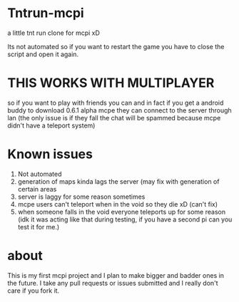 # Tntrun-mcpi
a little tnt run clone for mcpi xD

Its not automated so if you want to restart the game you have to close the script and open it again. 
# THIS WORKS WITH MULTIPLAYER 
so if you want to play with friends you can and in fact if you get a android buddy to download 0.6.1 alpha mcpe they can connect to the server through lan 
(the only issue is if they fall the chat will be spammed because mcpe didn't have a teleport system)

# Known issues
1. Not automated
1. generation of maps kinda lags the server (may fix with generation of certain areas
1. server is laggy for some reason sometimes 
1. mcpe users can't teleport when in the void so they die xD (can't fix)
1. when someone falls in the void everyone teleports up for some reason (idk it was acting like that during testing, if you have a second pi can you test it for me.)

# about
This is my first mcpi project and I plan to make bigger and badder ones in the future. I take any pull requests or issues submitted and I really don't care if you fork it. 

